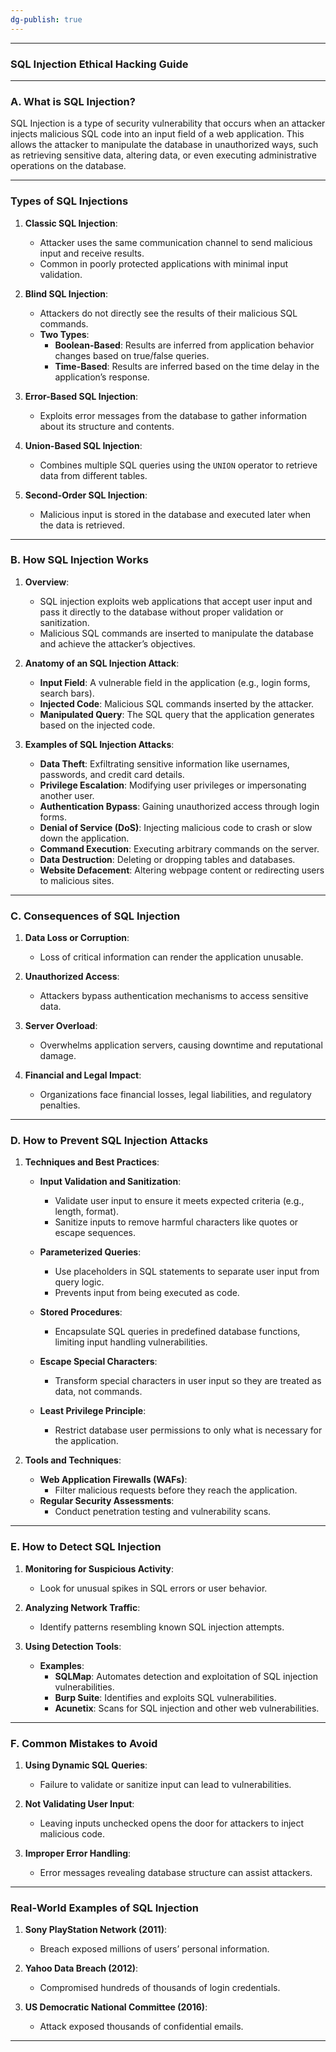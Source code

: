 ```yaml
---
dg-publish: true
---
```



---

### **SQL Injection Ethical Hacking Guide**

---

### **A. What is SQL Injection?**

SQL Injection is a type of security vulnerability that occurs when an attacker injects malicious SQL code into an input field of a web application. This allows the attacker to manipulate the database in unauthorized ways, such as retrieving sensitive data, altering data, or even executing administrative operations on the database.

---

### **Types of SQL Injections**

1. **Classic SQL Injection**:
    
    - Attacker uses the same communication channel to send malicious input and receive results.
    - Common in poorly protected applications with minimal input validation.
2. **Blind SQL Injection**:
    
    - Attackers do not directly see the results of their malicious SQL commands.
    - **Two Types**:
        - **Boolean-Based**: Results are inferred from application behavior changes based on true/false queries.
        - **Time-Based**: Results are inferred based on the time delay in the application’s response.
3. **Error-Based SQL Injection**:
    
    - Exploits error messages from the database to gather information about its structure and contents.
4. **Union-Based SQL Injection**:
    
    - Combines multiple SQL queries using the `UNION` operator to retrieve data from different tables.
5. **Second-Order SQL Injection**:
    
    - Malicious input is stored in the database and executed later when the data is retrieved.

---

### **B. How SQL Injection Works**

1. **Overview**:
    
    - SQL injection exploits web applications that accept user input and pass it directly to the database without proper validation or sanitization.
    - Malicious SQL commands are inserted to manipulate the database and achieve the attacker’s objectives.
2. **Anatomy of an SQL Injection Attack**:
    
    - **Input Field**: A vulnerable field in the application (e.g., login forms, search bars).
    - **Injected Code**: Malicious SQL commands inserted by the attacker.
    - **Manipulated Query**: The SQL query that the application generates based on the injected code.
3. **Examples of SQL Injection Attacks**:
    
    - **Data Theft**: Exfiltrating sensitive information like usernames, passwords, and credit card details.
    - **Privilege Escalation**: Modifying user privileges or impersonating another user.
    - **Authentication Bypass**: Gaining unauthorized access through login forms.
    - **Denial of Service (DoS)**: Injecting malicious code to crash or slow down the application.
    - **Command Execution**: Executing arbitrary commands on the server.
    - **Data Destruction**: Deleting or dropping tables and databases.
    - **Website Defacement**: Altering webpage content or redirecting users to malicious sites.

---

### **C. Consequences of SQL Injection**

1. **Data Loss or Corruption**:
    
    - Loss of critical information can render the application unusable.
2. **Unauthorized Access**:
    
    - Attackers bypass authentication mechanisms to access sensitive data.
3. **Server Overload**:
    
    - Overwhelms application servers, causing downtime and reputational damage.
4. **Financial and Legal Impact**:
    
    - Organizations face financial losses, legal liabilities, and regulatory penalties.

---

### **D. How to Prevent SQL Injection Attacks**

1. **Techniques and Best Practices**:
    
    - **Input Validation and Sanitization**:
        
        - Validate user input to ensure it meets expected criteria (e.g., length, format).
        - Sanitize inputs to remove harmful characters like quotes or escape sequences.
    - **Parameterized Queries**:
        
        - Use placeholders in SQL statements to separate user input from query logic.
        - Prevents input from being executed as code.
    - **Stored Procedures**:
        
        - Encapsulate SQL queries in predefined database functions, limiting input handling vulnerabilities.
    - **Escape Special Characters**:
        
        - Transform special characters in user input so they are treated as data, not commands.
    - **Least Privilege Principle**:
        
        - Restrict database user permissions to only what is necessary for the application.
2. **Tools and Techniques**:
    
    - **Web Application Firewalls (WAFs)**:
        - Filter malicious requests before they reach the application.
    - **Regular Security Assessments**:
        - Conduct penetration testing and vulnerability scans.

---

### **E. How to Detect SQL Injection**

1. **Monitoring for Suspicious Activity**:
    
    - Look for unusual spikes in SQL errors or user behavior.
2. **Analyzing Network Traffic**:
    
    - Identify patterns resembling known SQL injection attempts.
3. **Using Detection Tools**:
    
    - **Examples**:
        - **SQLMap**: Automates detection and exploitation of SQL injection vulnerabilities.
        - **Burp Suite**: Identifies and exploits SQL vulnerabilities.
        - **Acunetix**: Scans for SQL injection and other web vulnerabilities.

---

### **F. Common Mistakes to Avoid**

1. **Using Dynamic SQL Queries**:
    
    - Failure to validate or sanitize input can lead to vulnerabilities.
2. **Not Validating User Input**:
    
    - Leaving inputs unchecked opens the door for attackers to inject malicious code.
3. **Improper Error Handling**:
    
    - Error messages revealing database structure can assist attackers.

---

### **Real-World Examples of SQL Injection**

1. **Sony PlayStation Network (2011)**:
    
    - Breach exposed millions of users’ personal information.
2. **Yahoo Data Breach (2012)**:
    
    - Compromised hundreds of thousands of login credentials.
3. **US Democratic National Committee (2016)**:
    
    - Attack exposed thousands of confidential emails.

---

